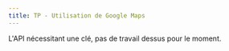 ```yaml
---
title: TP - Utilisation de Google Maps
---
```


L'API nécessitant une clé, pas de travail dessus pour le moment.


<!--
Voici quelques liens qui ont permis de réaliser la [base de travail](webreporting/tp-google-maps/base/) du TP.
-->